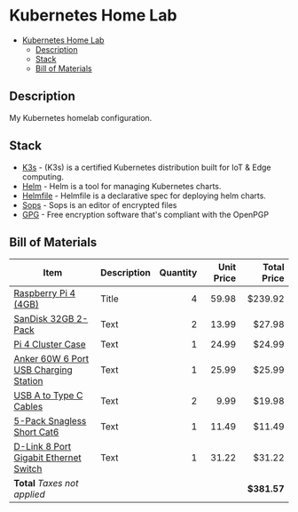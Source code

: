 # Kubernetes Home Lab

- [Kubernetes Home Lab](#kubernetes-home-lab)
  - [Description](#description)
  - [Stack](#stack)
  - [Bill of Materials](#bill-of-materials)

## Description

My Kubernetes homelab configuration.

## Stack

- [K3s](https://k3s.io/) - (K3s) is a certified Kubernetes distribution built for IoT & Edge computing.
- [Helm](https://github.com/helm/helm) - Helm is a tool for managing Kubernetes charts.
- [Helmfile](https://github.com/roboll/helmfile) - Helmfile is a declarative spec for deploying helm charts.
- [Sops](https://github.com/mozilla/sops) - Sops is an editor of encrypted files
- [GPG](https://gnupg.org/) - Free encryption software that's compliant with the OpenPGP

## Bill of Materials

| Item                                                                                                                                   | Description | Quantity | Unit Price | Total Price |
| -------------------------------------------------------------------------------------------------------------------------------------- | ----------- | -------: | ---------: | ----------: |
| [Raspberry Pi 4 (4GB)](https://www.amazon.com/gp/product/B07TC2BK1X/ref=ppx_yo_dt_b_asin_title_o00_s00?ie=UTF8&psc=1)                  | Title       |        4 |      59.98 |     $239.92 |
| [SanDisk 32GB 2-Pack](https://www.amazon.com/gp/product/B087JCL881/ref=ppx_yo_dt_b_asin_title_o00_s02?ie=UTF8&psc=1)                   | Text        |        2 |      13.99 |      $27.98 |
| [Pi 4 Cluster Case](https://www.amazon.com/gp/product/B07MW24S61/ref=ppx_yo_dt_b_asin_title_o00_s01?ie=UTF8&psc=1)                     | Text        |        1 |      24.99 |      $24.99 |
| [Anker 60W 6 Port USB Charging Station](https://www.amazon.com/gp/product/B00P936188/ref=ppx_yo_dt_b_asin_title_o00_s02?ie=UTF8&psc=1) | Text        |        1 |      25.99 |      $25.99 |
| [USB A to Type C Cables](https://www.amazon.com/gp/product/B08G1HS6SL/ref=ppx_yo_dt_b_asin_title_o00_s01?ie=UTF8&psc=1)                | Text        |        2 |       9.99 |      $19.98 |
| [5-Pack Snagless Short Cat6](https://www.amazon.com/gp/product/B00C4U030G/ref=ppx_yo_dt_b_asin_title_o00_s01?ie=UTF8&psc=1)            | Text        |        1 |      11.49 |      $11.49 |
| [D-Link 8 Port Gigabit Ethernet Switch](https://www.amazon.com/gp/product/B00C4U030G/ref=ppx_yo_dt_b_asin_title_o00_s01?ie=UTF8&psc=1) | Text        |        1 |      31.22 |      $31.22 |
| **Total**                                    *Taxes not applied*                                                                       |             |          |            | **$381.57** |

